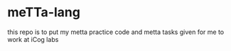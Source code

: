 # meTTa-lang
<p>this repo is to put my metta practice code  and metta tasks given for me to work at iCog labs</p>

